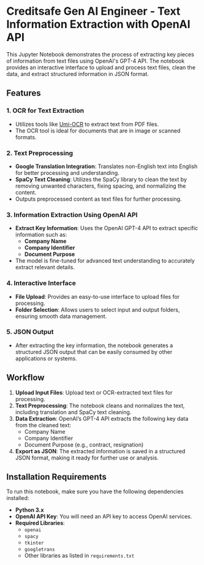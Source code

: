 # Creditsafe Gen AI Engineer - Text Information Extraction with OpenAI API

This Jupyter Notebook demonstrates the process of extracting key pieces of information from text files using OpenAI's GPT-4 API. The notebook provides an interactive interface to upload and process text files, clean the data, and extract structured information in JSON format.

## Features

### 1. **OCR for Text Extraction**  
   - Utilizes tools like [Umi-OCR](https://github.com/hiroi-sora/Umi-OCR) to extract text from PDF files.  
   - The OCR tool is ideal for documents that are in image or scanned formats.

### 2. **Text Preprocessing**  
   - **Google Translation Integration**: Translates non-English text into English for better processing and understanding.  
   - **SpaCy Text Cleaning**: Utilizes the SpaCy library to clean the text by removing unwanted characters, fixing spacing, and normalizing the content.  
   - Outputs preprocessed content as text files for further processing.

### 3. **Information Extraction Using OpenAI API**  
   - **Extract Key Information**: Uses the OpenAI GPT-4 API to extract specific information such as:
     - **Company Name**
     - **Company Identifier**
     - **Document Purpose**
   - The model is fine-tuned for advanced text understanding to accurately extract relevant details.

### 4. **Interactive Interface**  
   - **File Upload**: Provides an easy-to-use interface to upload files for processing.
   - **Folder Selection**: Allows users to select input and output folders, ensuring smooth data management.

### 5. **JSON Output**  
   - After extracting the key information, the notebook generates a structured JSON output that can be easily consumed by other applications or systems.

## Workflow

1. **Upload Input Files**: Upload text or OCR-extracted text files for processing.
2. **Text Preprocessing**: The notebook cleans and normalizes the text, including translation and SpaCy text cleaning.
3. **Data Extraction**: OpenAI’s GPT-4 API extracts the following key data from the cleaned text:
   - Company Name
   - Company Identifier
   - Document Purpose (e.g., contract, resignation)
4. **Export as JSON**: The extracted information is saved in a structured JSON format, making it ready for further use or analysis.

## Installation Requirements

To run this notebook, make sure you have the following dependencies installed:

- **Python 3.x**
- **OpenAI API Key**: You will need an API key to access OpenAI services.
- **Required Libraries**:
  - `openai`
  - `spacy`
  - `tkinter`
  - `googletrans`
  - Other libraries as listed in `requirements.txt`

